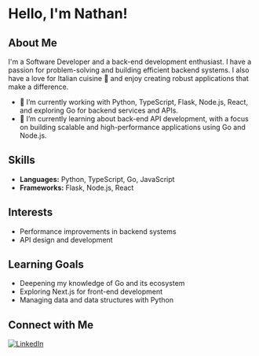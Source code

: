 # Hello, I'm Nathan! 

## About Me
I'm a Software Developer and a back-end development enthusiast. I have a passion for problem-solving and building efficient backend systems. I also have a love for Italian cuisine 🍝 and enjoy creating robust applications that make a difference.

- 🔭 I’m currently working with Python, TypeScript, Flask, Node.js, React, and exploring Go for backend services and APIs.
- 🌱 I’m currently learning about back-end API development, with a focus on building scalable and high-performance applications using Go and Node.js.

## Skills
- **Languages:** Python, TypeScript, Go, JavaScript
- **Frameworks:** Flask, Node.js, React

## Interests
- Performance improvements in backend systems
- API design and development

## Learning Goals
- Deepening my knowledge of Go and its ecosystem
- Exploring Next.js for front-end development
- Managing data and data structures with Python

## Connect with Me
[![LinkedIn](https://img.shields.io/badge/-LinkedIn-blue?style=flat-square&logo=LinkedIn&logoColor=white&link=https://www.linkedin.com/in/nathancamolez/)](https://www.linkedin.com/in/nathancamolez/)

